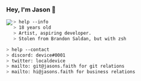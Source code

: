 ### Hey, I'm Jason 👋<br/>

<a href="https://discord.com/users/326237293612367873">
  <img src="https://lanyard-profile-readme.vercel.app/api/326237293612367873?bg=0d1117" align="left" />
</a>

````zsh
> help --info
> 18 years old
> Artist, aspiring developer.
> Stolen from Brandon Saldan, but with zsh
````

````zsh
> help --contact
> discord: device#0001
> twitter: localdevice
> mailto: git@jasons.faith for git relations
> mailto: hi@jasons.faith for business relations
````
